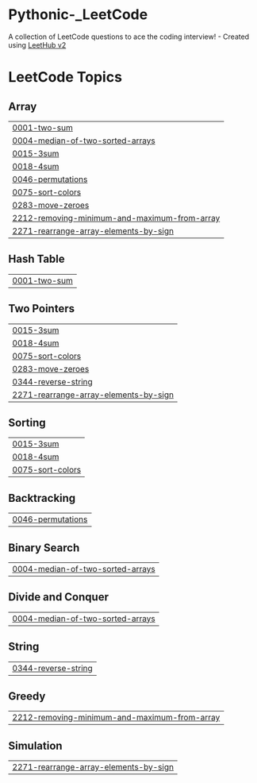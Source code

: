 # Pythonic-_LeetCode
A collection of LeetCode questions to ace the coding interview! - Created using [LeetHub v2](https://github.com/arunbhardwaj/LeetHub-2.0)

<!---LeetCode Topics Start-->
# LeetCode Topics
## Array
|  |
| ------- |
| [0001-two-sum](https://github.com/poojakhatri/Pythonic-_LeetCode/tree/master/0001-two-sum) |
| [0004-median-of-two-sorted-arrays](https://github.com/poojakhatri/Pythonic-_LeetCode/tree/master/0004-median-of-two-sorted-arrays) |
| [0015-3sum](https://github.com/poojakhatri/Pythonic-_LeetCode/tree/master/0015-3sum) |
| [0018-4sum](https://github.com/poojakhatri/Pythonic-_LeetCode/tree/master/0018-4sum) |
| [0046-permutations](https://github.com/poojakhatri/Pythonic-_LeetCode/tree/master/0046-permutations) |
| [0075-sort-colors](https://github.com/poojakhatri/Pythonic-_LeetCode/tree/master/0075-sort-colors) |
| [0283-move-zeroes](https://github.com/poojakhatri/Pythonic-_LeetCode/tree/master/0283-move-zeroes) |
| [2212-removing-minimum-and-maximum-from-array](https://github.com/poojakhatri/Pythonic-_LeetCode/tree/master/2212-removing-minimum-and-maximum-from-array) |
| [2271-rearrange-array-elements-by-sign](https://github.com/poojakhatri/Pythonic-_LeetCode/tree/master/2271-rearrange-array-elements-by-sign) |
## Hash Table
|  |
| ------- |
| [0001-two-sum](https://github.com/poojakhatri/Pythonic-_LeetCode/tree/master/0001-two-sum) |
## Two Pointers
|  |
| ------- |
| [0015-3sum](https://github.com/poojakhatri/Pythonic-_LeetCode/tree/master/0015-3sum) |
| [0018-4sum](https://github.com/poojakhatri/Pythonic-_LeetCode/tree/master/0018-4sum) |
| [0075-sort-colors](https://github.com/poojakhatri/Pythonic-_LeetCode/tree/master/0075-sort-colors) |
| [0283-move-zeroes](https://github.com/poojakhatri/Pythonic-_LeetCode/tree/master/0283-move-zeroes) |
| [0344-reverse-string](https://github.com/poojakhatri/Pythonic-_LeetCode/tree/master/0344-reverse-string) |
| [2271-rearrange-array-elements-by-sign](https://github.com/poojakhatri/Pythonic-_LeetCode/tree/master/2271-rearrange-array-elements-by-sign) |
## Sorting
|  |
| ------- |
| [0015-3sum](https://github.com/poojakhatri/Pythonic-_LeetCode/tree/master/0015-3sum) |
| [0018-4sum](https://github.com/poojakhatri/Pythonic-_LeetCode/tree/master/0018-4sum) |
| [0075-sort-colors](https://github.com/poojakhatri/Pythonic-_LeetCode/tree/master/0075-sort-colors) |
## Backtracking
|  |
| ------- |
| [0046-permutations](https://github.com/poojakhatri/Pythonic-_LeetCode/tree/master/0046-permutations) |
## Binary Search
|  |
| ------- |
| [0004-median-of-two-sorted-arrays](https://github.com/poojakhatri/Pythonic-_LeetCode/tree/master/0004-median-of-two-sorted-arrays) |
## Divide and Conquer
|  |
| ------- |
| [0004-median-of-two-sorted-arrays](https://github.com/poojakhatri/Pythonic-_LeetCode/tree/master/0004-median-of-two-sorted-arrays) |
## String
|  |
| ------- |
| [0344-reverse-string](https://github.com/poojakhatri/Pythonic-_LeetCode/tree/master/0344-reverse-string) |
## Greedy
|  |
| ------- |
| [2212-removing-minimum-and-maximum-from-array](https://github.com/poojakhatri/Pythonic-_LeetCode/tree/master/2212-removing-minimum-and-maximum-from-array) |
## Simulation
|  |
| ------- |
| [2271-rearrange-array-elements-by-sign](https://github.com/poojakhatri/Pythonic-_LeetCode/tree/master/2271-rearrange-array-elements-by-sign) |
<!---LeetCode Topics End-->